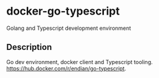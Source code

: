 # docker-go-typescript
Golang and Typescript development environment

## Description

Go dev environment, docker client and Typescript tooling. https://hub.docker.com/r/endian/go-typescript.
